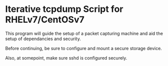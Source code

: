 # Iterative tcpdump Script for RHELv7/CentOSv7

This program will guide the setup of a packet capturing machine and aid the setup of dependancies and security.

Before continuing, be sure to configure and mount a secure storage device.

Also, at somepoint, make sure sshd is configured securely.
